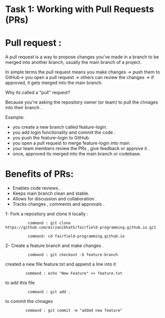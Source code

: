 # Task 1: Working with Pull Requests (PRs)

# Pull request :
A pull request is a way to propose changes you've made in a branch to be merged into another branch, usually the main branch of a project.

In simple terms the pull request means you make changes -> push them to GitHub-> you open a pull request -> others can review the changes -> if approved, it gets merged into the main branch. 

Why its called a "pull" request?

Because you're asking the repository owner (or team) to pull the chnages into their branch . 

Example: 
- you create a new branch called feature-login.
- you add login functionality and commit the code .
- you push the feature-login to GitHub.
- you open a pull request to merge feature-login into main .
- your team members review the PRs , give feedback or approve it .
- once, approved its merged into the main branch or codebase.

# Benefits of PRs:
- Enables code reviews .
- Keeps main branch clean and stable.
- Allows for discussion and collaboration .
- Tracks changes , comments and approvals .

1- Fork a repository and clone it locally :



              command : git clone https://github.com/mirzanikhath/fairfield-programming.github.io.git

              command: cd fairfield-programming.github.io



2- Create a feature branch and make changes .

              command : git checkout -b feature-branch
                       
created a new file feature.txt and append a line into it 

             command : echo "New Feature" >> feature.txt

to add this file 

              command : git add .

to commit the chnages 

             command : git commit -m "added new feature"

             